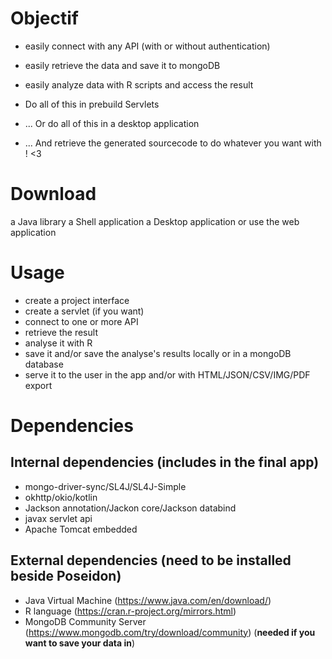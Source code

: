 Objectif
========

* easily connect with any API (with or without authentication)
* easily retrieve the data and save it to mongoDB
* easily analyze data with R scripts and access the result
* Do all of this in prebuild Servlets
* ... Or do all of this in a desktop application

* ... And retrieve the generated sourcecode to do whatever you want with ! <3

Download
========
a Java library
a Shell application
a Desktop application
or use the web application

Usage
=====
+ create a project interface
+ create a servlet (if you want)
+ connect to one or more API
+ retrieve the result
+ analyse it with R
+ save it and/or save the analyse's results
locally or in a mongoDB database
+ serve it to the user in the app and/or with HTML/JSON/CSV/IMG/PDF export

Dependencies
============
Internal dependencies (includes in the final app)
-------------------------------------------------
  - mongo-driver-sync/SL4J/SL4J-Simple
  - okhttp/okio/kotlin
  - Jackson annotation/Jackon core/Jackson databind
  - javax servlet api
  - Apache Tomcat embedded

External dependencies (need to be installed beside Poseidon)
------------------------------------------------------------
 - Java Virtual Machine (https://www.java.com/en/download/)
 - R language (https://cran.r-project.org/mirrors.html)
 - MongoDB Community Server (https://www.mongodb.com/try/download/community) (**needed if you want to save your data in**)
  
